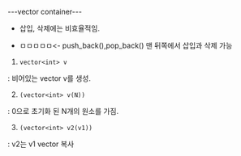 ---vector container---
  
  - 삽입, 삭제에는 비효율적임.
  
  - ㅁㅁㅁㅁㅁ<- push_back(),pop_back() 맨 뒤쪽에서 삽입과 삭제 가능
  
 1. ```vector<int> v```
  
  : 비어있는 vector v를 생성.
  
 2. ```(vector<int> v(N))```
  
  : 0으로 초기화 된 N개의 원소를 가짐.
  
 3. ```(vector<int> v2(v1))```
  
  : v2는 v1 vector 복사
